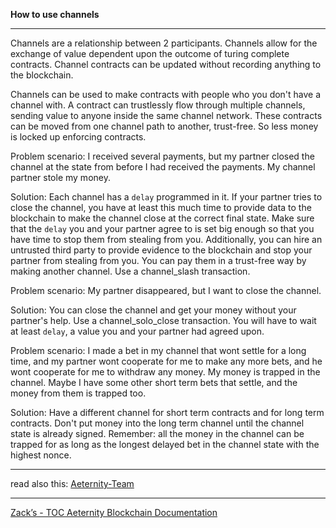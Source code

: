 **How to use channels**
***

Channels are a relationship between 2 participants.
Channels allow for the exchange of value dependent upon the outcome of turing complete contracts.
Channel contracts can be updated without recording anything to the blockchain.

Channels can be used to make contracts with people who you don't have a channel with.
A contract can trustlessly flow through multiple channels, sending value to anyone inside the same channel network.
These contracts can be moved from one channel path to another, trust-free. So less money is locked up enforcing contracts.


Problem scenario:
I received several payments, but my partner closed the channel at the state from before I had received the payments. My channel partner stole my money.

Solution:
Each channel has a `delay` programmed in it.
If your partner tries to close the channel, you have at least this much time to provide data to the blockchain to make the channel close at the correct final state.
Make sure that the `delay` you and your partner agree to is set big enough so that you have time to stop them from stealing from you.
Additionally, you can hire an untrusted third party to provide evidence to the blockchain and stop your partner from stealing from you. You can pay them in a trust-free way by making another channel.
Use a channel_slash transaction.


Problem scenario:
My partner disappeared, but I want to close the channel.

Solution:
You can close the channel and get your money without your partner's help.
Use a channel_solo_close transaction.
You will have to wait at least `delay`, a value you and your partner had agreed upon. 


Problem scenario:
I made a bet in my channel that wont settle for a long time, and my partner wont cooperate for me to make any more bets, and he wont cooperate for me to withdraw any money.
My money is trapped in the channel.
Maybe I have some other short term bets that settle, and the money from them is trapped too.

Solution:
Have a different channel for short term contracts and for long term contracts.
Don't put money into the long term channel until the channel state is already signed.
Remember: all the money in the channel can be trapped for as long as the longest delayed bet in the channel state with the highest nonce.

***
read also this: [Aeternity-Team](Aeternity-Team)
***
[Zack’s - TOC Aeternity Blockchain Documentation](Zack_Docs_TOC)